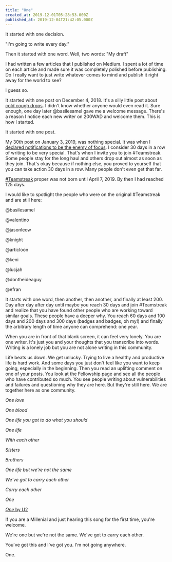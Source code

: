 ```yaml
---
title: "One"
created_at: 2019-12-01T05:28:53.000Z
published_at: 2019-12-04T21:42:05.000Z
---
```

It started with one decision. 

"I'm going to write every day."

Then it started with one word. Well, two words: "My draft"

I had written a few articles that I published on Medium. I spent a lot of time on each article and made sure it was completely polished before publishing. Do I really want to just write whatever comes to mind and publish it right away for the world to see?

I guess so.

It started with one post on December 4, 2018. It's a silly little post about [cold cough drops](https://200wordsaday.com/words/cold-cough-drops-2655c0713f737d58). I didn't know whether anyone would even read it. Sure enough, one day later @basilesamel gave me a welcome message. There's a reason I notice each new writer on 200WAD and welcome them. This is how I started.

It started with one post.

My 30th post on January 3, 2019, was nothing special. It was when I [declared notifications to be the enemy of focus](https://200wordsaday.com/words/notifications-are-the-enemy-of-focus-22285c2e424488dc1). I consider 30 days in a row of writing to be very special. That's when I invite you to join #Teamstreak. Some people stay for the long haul and others drop out almost as soon as they join. That's okay because if nothing else, you proved to yourself that you can take action 30 days in a row. Many people don't even get that far.

[#Teamstreak](https://200wordsaday.com/words/teamstreak-142075caa037302bfc) proper was not born until April 7, 2019. By then I had reached 125 days. 

I would like to spotlight the people who were on the original #Teamstreak and are still here:

@basilesamel

@valentino

@jasonleow

@knight

@articloon

@keni

@lucjah

@dontheideaguy

@efran

It starts with one word, then another, then another, and finally at least 200. Day after day after day until maybe you reach 30 days and join #Teamstreak and realize that you have found other people who are working toward similar goals. These people have a deeper why. You reach 60 days and 100 days and 200 days and 300 days (badges and badges, oh my!) and finally the arbitrary length of time anyone can comprehend: one year.

When you are in front of that blank screen, it can feel very lonely. You are one writer. It's just you and your thoughts that you transcribe into words. Writing is a lonely job but you are not alone writing in this community.

Life beats us down. We get unlucky. Trying to live a healthy and productive life is hard work. And some days you just don't feel like you want to keep going, especially in the beginning. Then you read an uplifting comment on one of your posts. You look at the Fellowship page and see all the people who have contributed so much. You see people writing about vulnerabilities and failures and questioning why they are here. But they're still here. We are together here as one community.

_One love_

_One blood_

_One life you got to do what you should_

_One life_

_With each other_

_Sisters_

_Brothers_

_One life but we're not the same_

_We've got to carry each other_

_Carry each other_ 

_One_

[_One_ by U2](https://youtu.be/8bynAWt-pCs)

If you are a Millenial and just hearing this song for the first time, you're welcome.

We're one but we're not the same. We've got to carry each other.

You've got this and I've got you. I'm not going anywhere.

One.
